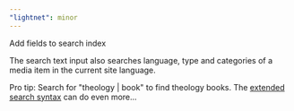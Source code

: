 ```yaml
---
"lightnet": minor
---
```


Add fields to search index

The search text input also searches language, type and categories of a media item in the current site language.

Pro tip: Search for "theology | book" to find theology books. The [extended search syntax](https://www.fusejs.io/examples.html#extended-search) can do even more...
